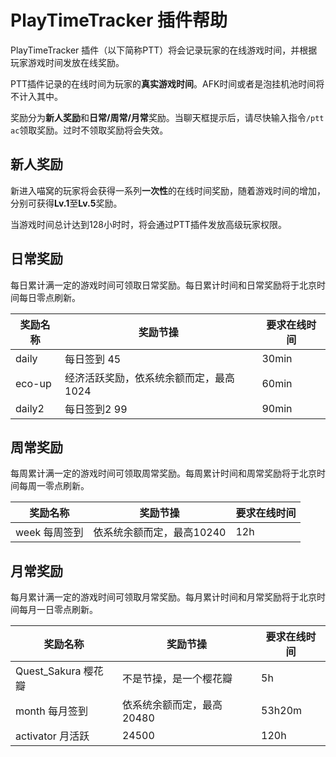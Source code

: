 # PlayTimeTracker 插件帮助

PlayTimeTracker 插件（以下简称PTT）将会记录玩家的在线游戏时间，并根据玩家游戏时间发放在线奖励。

PTT插件记录的在线时间为玩家的**真实游戏时间**。AFK时间或者是泡挂机池时间将不计入其中。

奖励分为**新人奖励**和**日常/周常/月常**奖励。当聊天框提示后，请尽快输入指令`/ptt ac`领取奖励。过时不领取奖励将会失效。

## 新人奖励

新进入喵窝的玩家将会获得一系列**一次性**的在线时间奖励，随着游戏时间的增加，分别可获得**Lv.1**至**Lv.5**奖励。

当游戏时间总计达到128小时时，将会通过PTT插件发放高级玩家权限。

## 日常奖励

每日累计满一定的游戏时间可领取日常奖励。每日累计时间和日常奖励将于北京时间每日零点刷新。

|奖励名称|奖励节操|要求在线时间|
|--|--|--|
|daily|每日签到	45|30min|
|eco-up|经济活跃奖励，依系统余额而定，最高1024|60min|
|daily2|每日签到2	99|90min|

## 周常奖励

每周累计满一定的游戏时间可领取周常奖励。每周累计时间和周常奖励将于北京时间每周一零点刷新。

|奖励名称|奖励节操|要求在线时间|
|--|--|--|
|week 每周签到|依系统余额而定，最高10240|12h|

## 月常奖励

每月累计满一定的游戏时间可领取月常奖励。每月累计时间和月常奖励将于北京时间每月一日零点刷新。

|奖励名称|奖励节操|要求在线时间|
|--|--|--|
|Quest_Sakura 樱花瓣|不是节操，是一个樱花瓣|5h|
|month 每月签到|依系统余额而定，最高20480|53h20m|
|activator 月活跃|24500|120h|
